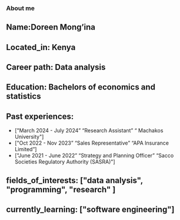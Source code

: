 ### About me
## Name:Doreen Mong’ina

## Located_in: Kenya

## Career path: Data analysis

## Education: Bachelors of economics and statistics

## Past experiences:
  - ["March 2024 - July 2024” “Research Assistant” “ Machakos University"]
  - ["Oct 2022 - Nov 2023” “Sales Representative” “APA Insurance Limited”]
  - ["June 2021 - June 2022” “Strategy and Planning Officer” “Sacco Societies Regulatory Authority (SASRA)"]
## fields_of_interests: ["data analysis", "programming", "research" ]
## currently_learning: ["software engineering"]


